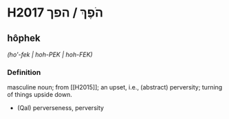 # H2017 הֹפֶךְ / הפך

## hôphek

_(ho'-fek | hoh-PEK | hoh-FEK)_

### Definition

masculine noun; from [[H2015]]; an upset, i.e., (abstract) perversity; turning of things upside down.

- (Qal) perverseness, perversity
